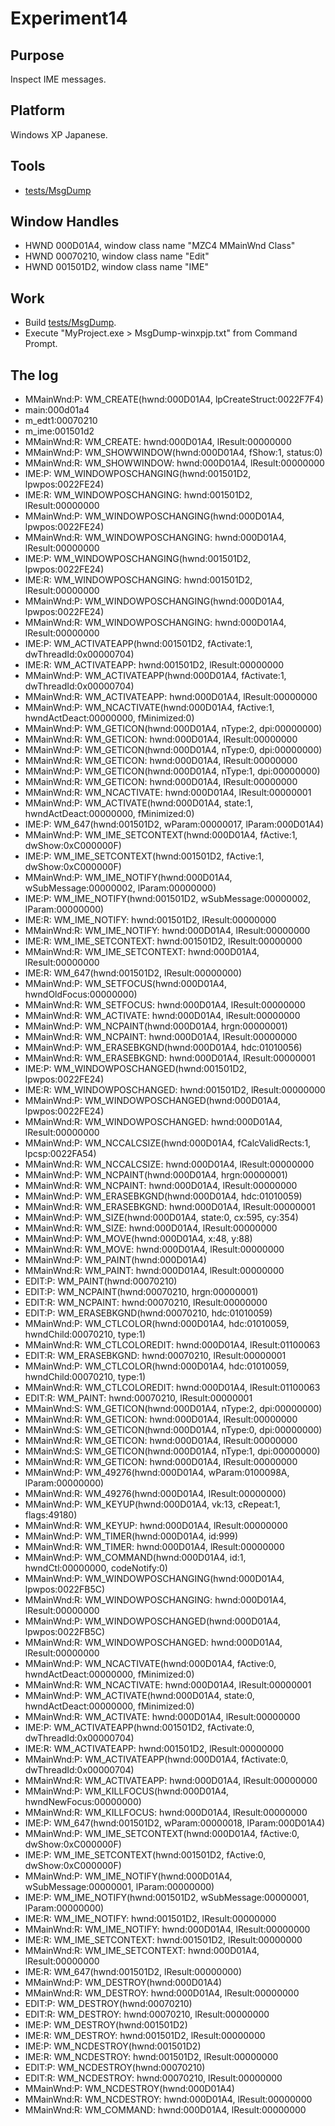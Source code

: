 # Experiment14

## Purpose

Inspect IME messages.

## Platform

Windows XP Japanese.

## Tools

- [tests/MsgDump](tests/MsgDump)

## Window Handles

- HWND 000D01A4, window class name "MZC4 MMainWnd Class"
- HWND 00070210, window class name "Edit"
- HWND 001501D2, window class name "IME"

## Work

- Build [tests/MsgDump](tests/MsgDump).
- Execute "MyProject.exe > MsgDump-winxpjp.txt" from Command Prompt.

## The log

- MMainWnd:P: WM_CREATE(hwnd:000D01A4, lpCreateStruct:0022F7F4)
- main:000d01a4
- m_edt1:00070210
- m_ime:001501d2
- MMainWnd:R: WM_CREATE: hwnd:000D01A4, lResult:00000000
- MMainWnd:P: WM_SHOWWINDOW(hwnd:000D01A4, fShow:1, status:0)
- MMainWnd:R: WM_SHOWWINDOW: hwnd:000D01A4, lResult:00000000
- IME:P: WM_WINDOWPOSCHANGING(hwnd:001501D2, lpwpos:0022FE24)
- IME:R: WM_WINDOWPOSCHANGING: hwnd:001501D2, lResult:00000000
- MMainWnd:P: WM_WINDOWPOSCHANGING(hwnd:000D01A4, lpwpos:0022FE24)
- MMainWnd:R: WM_WINDOWPOSCHANGING: hwnd:000D01A4, lResult:00000000
- IME:P: WM_WINDOWPOSCHANGING(hwnd:001501D2, lpwpos:0022FE24)
- IME:R: WM_WINDOWPOSCHANGING: hwnd:001501D2, lResult:00000000
- MMainWnd:P: WM_WINDOWPOSCHANGING(hwnd:000D01A4, lpwpos:0022FE24)
- MMainWnd:R: WM_WINDOWPOSCHANGING: hwnd:000D01A4, lResult:00000000
- IME:P: WM_ACTIVATEAPP(hwnd:001501D2, fActivate:1, dwThreadId:0x00000704)
- IME:R: WM_ACTIVATEAPP: hwnd:001501D2, lResult:00000000
- MMainWnd:P: WM_ACTIVATEAPP(hwnd:000D01A4, fActivate:1, dwThreadId:0x00000704)
- MMainWnd:R: WM_ACTIVATEAPP: hwnd:000D01A4, lResult:00000000
- MMainWnd:P: WM_NCACTIVATE(hwnd:000D01A4, fActive:1, hwndActDeact:00000000, fMinimized:0)
- MMainWnd:P: WM_GETICON(hwnd:000D01A4, nType:2, dpi:00000000)
- MMainWnd:R: WM_GETICON: hwnd:000D01A4, lResult:00000000
- MMainWnd:P: WM_GETICON(hwnd:000D01A4, nType:0, dpi:00000000)
- MMainWnd:R: WM_GETICON: hwnd:000D01A4, lResult:00000000
- MMainWnd:P: WM_GETICON(hwnd:000D01A4, nType:1, dpi:00000000)
- MMainWnd:R: WM_GETICON: hwnd:000D01A4, lResult:00000000
- MMainWnd:R: WM_NCACTIVATE: hwnd:000D01A4, lResult:00000001
- MMainWnd:P: WM_ACTIVATE(hwnd:000D01A4, state:1, hwndActDeact:00000000, fMinimized:0)
- IME:P: WM_647(hwnd:001501D2, wParam:00000017, lParam:000D01A4)
- MMainWnd:P: WM_IME_SETCONTEXT(hwnd:000D01A4, fActive:1, dwShow:0xC000000F)
- IME:P: WM_IME_SETCONTEXT(hwnd:001501D2, fActive:1, dwShow:0xC000000F)
- MMainWnd:P: WM_IME_NOTIFY(hwnd:000D01A4, wSubMessage:00000002, lParam:00000000)
- IME:P: WM_IME_NOTIFY(hwnd:001501D2, wSubMessage:00000002, lParam:00000000)
- IME:R: WM_IME_NOTIFY: hwnd:001501D2, lResult:00000000
- MMainWnd:R: WM_IME_NOTIFY: hwnd:000D01A4, lResult:00000000
- IME:R: WM_IME_SETCONTEXT: hwnd:001501D2, lResult:00000000
- MMainWnd:R: WM_IME_SETCONTEXT: hwnd:000D01A4, lResult:00000000
- IME:R: WM_647(hwnd:001501D2, lResult:00000000)
- MMainWnd:P: WM_SETFOCUS(hwnd:000D01A4, hwndOldFocus:00000000)
- MMainWnd:R: WM_SETFOCUS: hwnd:000D01A4, lResult:00000000
- MMainWnd:R: WM_ACTIVATE: hwnd:000D01A4, lResult:00000000
- MMainWnd:P: WM_NCPAINT(hwnd:000D01A4, hrgn:00000001)
- MMainWnd:R: WM_NCPAINT: hwnd:000D01A4, lResult:00000000
- MMainWnd:P: WM_ERASEBKGND(hwnd:000D01A4, hdc:01010056)
- MMainWnd:R: WM_ERASEBKGND: hwnd:000D01A4, lResult:00000001
- IME:P: WM_WINDOWPOSCHANGED(hwnd:001501D2, lpwpos:0022FE24)
- IME:R: WM_WINDOWPOSCHANGED: hwnd:001501D2, lResult:00000000
- MMainWnd:P: WM_WINDOWPOSCHANGED(hwnd:000D01A4, lpwpos:0022FE24)
- MMainWnd:R: WM_WINDOWPOSCHANGED: hwnd:000D01A4, lResult:00000000
- MMainWnd:P: WM_NCCALCSIZE(hwnd:000D01A4, fCalcValidRects:1, lpcsp:0022FA54)
- MMainWnd:R: WM_NCCALCSIZE: hwnd:000D01A4, lResult:00000000
- MMainWnd:P: WM_NCPAINT(hwnd:000D01A4, hrgn:00000001)
- MMainWnd:R: WM_NCPAINT: hwnd:000D01A4, lResult:00000000
- MMainWnd:P: WM_ERASEBKGND(hwnd:000D01A4, hdc:01010059)
- MMainWnd:R: WM_ERASEBKGND: hwnd:000D01A4, lResult:00000001
- MMainWnd:P: WM_SIZE(hwnd:000D01A4, state:0, cx:595, cy:354)
- MMainWnd:R: WM_SIZE: hwnd:000D01A4, lResult:00000000
- MMainWnd:P: WM_MOVE(hwnd:000D01A4, x:48, y:88)
- MMainWnd:R: WM_MOVE: hwnd:000D01A4, lResult:00000000
- MMainWnd:P: WM_PAINT(hwnd:000D01A4)
- MMainWnd:R: WM_PAINT: hwnd:000D01A4, lResult:00000000
- EDIT:P: WM_PAINT(hwnd:00070210)
- EDIT:P: WM_NCPAINT(hwnd:00070210, hrgn:00000001)
- EDIT:R: WM_NCPAINT: hwnd:00070210, lResult:00000000
- EDIT:P: WM_ERASEBKGND(hwnd:00070210, hdc:01010059)
- MMainWnd:P: WM_CTLCOLOR(hwnd:000D01A4, hdc:01010059, hwndChild:00070210, type:1)
- MMainWnd:R: WM_CTLCOLOREDIT: hwnd:000D01A4, lResult:01100063
- EDIT:R: WM_ERASEBKGND: hwnd:00070210, lResult:00000001
- MMainWnd:P: WM_CTLCOLOR(hwnd:000D01A4, hdc:01010059, hwndChild:00070210, type:1)
- MMainWnd:R: WM_CTLCOLOREDIT: hwnd:000D01A4, lResult:01100063
- EDIT:R: WM_PAINT: hwnd:00070210, lResult:00000001
- MMainWnd:S: WM_GETICON(hwnd:000D01A4, nType:2, dpi:00000000)
- MMainWnd:R: WM_GETICON: hwnd:000D01A4, lResult:00000000
- MMainWnd:S: WM_GETICON(hwnd:000D01A4, nType:0, dpi:00000000)
- MMainWnd:R: WM_GETICON: hwnd:000D01A4, lResult:00000000
- MMainWnd:S: WM_GETICON(hwnd:000D01A4, nType:1, dpi:00000000)
- MMainWnd:R: WM_GETICON: hwnd:000D01A4, lResult:00000000
- MMainWnd:P: WM_49276(hwnd:000D01A4, wParam:0100098A, lParam:00000000)
- MMainWnd:R: WM_49276(hwnd:000D01A4, lResult:00000000)
- MMainWnd:P: WM_KEYUP(hwnd:000D01A4, vk:13, cRepeat:1, flags:49180)
- MMainWnd:R: WM_KEYUP: hwnd:000D01A4, lResult:00000000
- MMainWnd:P: WM_TIMER(hwnd:000D01A4, id:999)
- MMainWnd:R: WM_TIMER: hwnd:000D01A4, lResult:00000000
- MMainWnd:P: WM_COMMAND(hwnd:000D01A4, id:1, hwndCtl:00000000, codeNotify:0)
- MMainWnd:P: WM_WINDOWPOSCHANGING(hwnd:000D01A4, lpwpos:0022FB5C)
- MMainWnd:R: WM_WINDOWPOSCHANGING: hwnd:000D01A4, lResult:00000000
- MMainWnd:P: WM_WINDOWPOSCHANGED(hwnd:000D01A4, lpwpos:0022FB5C)
- MMainWnd:R: WM_WINDOWPOSCHANGED: hwnd:000D01A4, lResult:00000000
- MMainWnd:P: WM_NCACTIVATE(hwnd:000D01A4, fActive:0, hwndActDeact:00000000, fMinimized:0)
- MMainWnd:R: WM_NCACTIVATE: hwnd:000D01A4, lResult:00000001
- MMainWnd:P: WM_ACTIVATE(hwnd:000D01A4, state:0, hwndActDeact:00000000, fMinimized:0)
- MMainWnd:R: WM_ACTIVATE: hwnd:000D01A4, lResult:00000000
- IME:P: WM_ACTIVATEAPP(hwnd:001501D2, fActivate:0, dwThreadId:0x00000704)
- IME:R: WM_ACTIVATEAPP: hwnd:001501D2, lResult:00000000
- MMainWnd:P: WM_ACTIVATEAPP(hwnd:000D01A4, fActivate:0, dwThreadId:0x00000704)
- MMainWnd:R: WM_ACTIVATEAPP: hwnd:000D01A4, lResult:00000000
- MMainWnd:P: WM_KILLFOCUS(hwnd:000D01A4, hwndNewFocus:00000000)
- MMainWnd:R: WM_KILLFOCUS: hwnd:000D01A4, lResult:00000000
- IME:P: WM_647(hwnd:001501D2, wParam:00000018, lParam:000D01A4)
- MMainWnd:P: WM_IME_SETCONTEXT(hwnd:000D01A4, fActive:0, dwShow:0xC000000F)
- IME:P: WM_IME_SETCONTEXT(hwnd:001501D2, fActive:0, dwShow:0xC000000F)
- MMainWnd:P: WM_IME_NOTIFY(hwnd:000D01A4, wSubMessage:00000001, lParam:00000000)
- IME:P: WM_IME_NOTIFY(hwnd:001501D2, wSubMessage:00000001, lParam:00000000)
- IME:R: WM_IME_NOTIFY: hwnd:001501D2, lResult:00000000
- MMainWnd:R: WM_IME_NOTIFY: hwnd:000D01A4, lResult:00000000
- IME:R: WM_IME_SETCONTEXT: hwnd:001501D2, lResult:00000000
- MMainWnd:R: WM_IME_SETCONTEXT: hwnd:000D01A4, lResult:00000000
- IME:R: WM_647(hwnd:001501D2, lResult:00000000)
- MMainWnd:P: WM_DESTROY(hwnd:000D01A4)
- MMainWnd:R: WM_DESTROY: hwnd:000D01A4, lResult:00000000
- EDIT:P: WM_DESTROY(hwnd:00070210)
- EDIT:R: WM_DESTROY: hwnd:00070210, lResult:00000000
- IME:P: WM_DESTROY(hwnd:001501D2)
- IME:R: WM_DESTROY: hwnd:001501D2, lResult:00000000
- IME:P: WM_NCDESTROY(hwnd:001501D2)
- IME:R: WM_NCDESTROY: hwnd:001501D2, lResult:00000000
- EDIT:P: WM_NCDESTROY(hwnd:00070210)
- EDIT:R: WM_NCDESTROY: hwnd:00070210, lResult:00000000
- MMainWnd:P: WM_NCDESTROY(hwnd:000D01A4)
- MMainWnd:R: WM_NCDESTROY: hwnd:000D01A4, lResult:00000000
- MMainWnd:R: WM_COMMAND: hwnd:000D01A4, lResult:00000000
